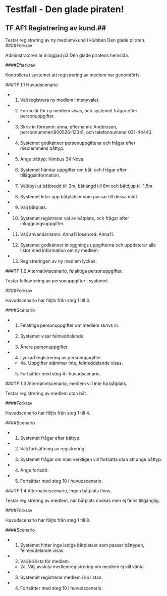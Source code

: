 # Testfall - Den glade piraten! #

## TF AF1 Registrering av kund.##

Testar registrering av ny medlem/kund i klubben Den glade piraten. 
####Förkrav

Adminstratören är inloggad på Den glade piratens hemsida.  

####Efterkrav

Kontrollera i systemet att registrering av medlem har genomförts. 

###TF 1.1 Huvudscenario

* 1. Välj registrera ny medlem i menyvalet. 
* 2. Formulär för ny medlem visas, och systemet frågar efter personuppgifter.
* 3. Skriv in förnamn: anna, efternamn: Andersson, personnummer(900526-1234), och telefonnummer 031-44443.  
* 4. Systemet godkänner personuppgiftena och frågar efter medlemmens båttyp. 
* 5. Ange båttyp: Nimbus 34 Nova. 
* 6. Systemet hämtar uppgifter om båt, och frågar efter tilläggsinformation.
* 7. Välj/byt ut båtbredd till 3m, båtlängd till 8m och båtdjup till 1,5m. 
* 8. Systemet letar upp båtplatser som passar till dessa mått.
* 9. Välj båtplats. 
* 10. Systemet registrerar val av båtplats, och frågar efter inloggningsuppgifter. 
* 11. Välj användarnamn: Anna11 lösenord: Anna11.
* 12. Systemet godkänner inloggnings uppgifterna och uppdaterar alla listor med information om ny medlem.
* 13. Registreringen av ny medlem lyckas. 

###TF 1.2 Alternativtscenario, felaktiga personuppgifter.

Testar felhantering av personuppgifter i systemet. 

####Förkrav

Huvudscenario har följts från steg 1 till 3.

####Scenario

* 1. Felaktiga personuppgifter om medlem skrivs in.
* 2. Systemet visar felmeddelande.
* 3. Ändra personuppgifter.
* 4. Lyckad registrering av personuppgifter.
    * 4a. Uppgifter stämmer inte, felmeddelande visas.  
* 5. Fortsätter med steg 4 i huvudscenario.

###TF 1.3 Alternativtscenario, medlem vill inte ha båtplats. 

Testar registrering av medlem utan båt. 

####Förkrav

Huvudscenario har följts från steg 1 till 4.

####Scenario

* 1. Systemet frågar efter båttyp.
* 2. Välj fortsättning av registrering.
* 3. Systemet frågar om man verkligen vill fortsätta utan att ange båttyp. 
* 4. Ange fortsätt. 
* 5. Fortsätter med steg 10 i huvudscenario.
 

###TF 1.4 Alternativtscenario, ingen båtplats finns.

Testar registrering av medlem, när båtplats önskas men ej finns tillgänglig.  

####Förkrav

Huvudscenario har följts från steg 1 till 8.

####Scenario

* 1. Systemet hittar inga lediga båtplatser som passar båttypen, felmeddelande visas.
* 2. Välj kö lista för medlem.
    * 2a. Välj avsluta medlemregistrering om medlem ej vill vänta.  
* 3. Systemet registrerar medlem i kö listan. 
* 4. Fortsätter med steg 10 i huvudscenario.
